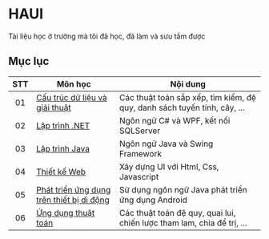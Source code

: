 # HAUI
Tài liệu học ở trường mà tôi đã học, đã làm và sưu tầm được

## Mục lục

|  STT |   Môn học   |   Nội dung    |
|:----:|-------------|---------------|
|  01  | [Cấu trúc dữ liệu và giải thuật](https://github.com/CK1412/HAUI/tree/main/CTDL%20%26%20GT/) | Các thuật toán sắp xếp, tìm kiếm, đệ quy, danh sách tuyến tính, cây, ... |
|  02  | [Lập trình .NET](https://github.com/CK1412/HAUI/tree/main/Lap_trinh_.NET/) | Ngôn ngữ C# và WPF, kết nối SQLServer |
|  03  | [Lập trình Java](https://github.com/CK1412/HAUI/tree/main/Lap_trinh_Java/) | Ngôn ngữ Java và Swing Framework |
|  04  | [Thiết kế Web](https://github.com/CK1412/HAUI/tree/main/Thiet_ke_Web/) | Xây dựng UI với Html, Css, Javascript |
|  05  | [Phát triển ứng dụng trên thiết bị di động](https://github.com/CK1412/HAUI/tree/main/Phat_tien_ung_dung_tren_thiet_bi_di_dong/) | Sử dụng ngôn ngữ Java phát triển ứng dụng Android |
|  06  | [Ứng dụng thuật toán](https://github.com/CK1412/HAUI/tree/main/Ung_dung_thuat_toan/) | Các thuật toán đệ quy, quai lui, chiến lược tham lam, chia để trị, ... |
